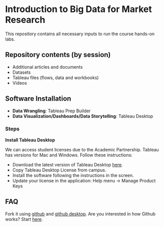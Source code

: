 # Introduction to Big Data for Market Research

This repository contains all necessary inputs to run the course hands-on labs. 

## Repository contents (by session)

  - Additional articles and documents
  - Datasets
  - Tableau files (flows, data and workbooks)
  - Videos

## Software Installation

  - **Data Wrangling**: Tableau Prep Builder
  - **Data Visualization/Dashboards/Data Storytelling**: Tableau Desktop
  
### Steps
  
**Install Tableau Desktop**

We can access student licenses due to the Academic Partnership. Tableau has versions for Mac and Windows. Follow these instructions:

  - Download the latest version of Tableau Desktop [here](https://www.tableau.com/academic).
  - Copy Tableau Desktop License from campus.
  - Install the software following the instructions in the screen.
  - Update your license in the application: Help menu -> Manage Product Keys
  
## FAQ
  
Fork it using [github](https://www.github.com) and [github desktop](https://www.desktop.github.com). Are you interested in how Github works? Start [here](https://guides.github.com/activities/hello-world/).
